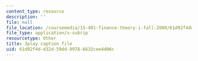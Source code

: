 ```yaml
---
content_type: resource
description: ''
file: null
file_location: /coursemedia/15-401-finance-theory-i-fall-2008/61d92f4dd32d59dd99786632cee4d06c_AtT59jxU9es.vtt
file_type: application/x-subrip
resourcetype: Other
title: 3play caption file
uid: 61d92f4d-d32d-59dd-9978-6632cee4d06c
---
```

